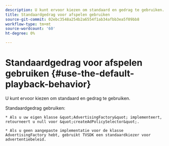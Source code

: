 ```yaml
---
description: U kunt ervoor kiezen om standaard en gedrag te gebruiken.
title: Standaardgedrag voor afspelen gebruiken
source-git-commit: 02ebc3548a254b2a6554f1ab34afbb3ea5f09bb8
workflow-type: tm+mt
source-wordcount: '60'
ht-degree: 0%

---
```


# Standaardgedrag voor afspelen gebruiken {#use-the-default-playback-behavior}

U kunt ervoor kiezen om standaard en gedrag te gebruiken.

Standaardgedrag gebruiken:

    * Als u uw eigen klasse &quot;AdvertisingFactory&quot; implementeert, retourneert u null voor &quot;createAdPolicySelector&quot;.
    
    * Als u geen aangepaste implementatie voor de klasse AdvertisingFactory hebt, gebruikt TVSDK een standaardkiezer voor advertentiebeleid.
